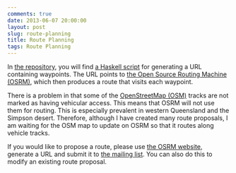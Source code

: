 ```yaml
---
comments: true
date: 2013-06-07 20:00:00
layout: post
slug: route-planning
title: Route Planning
tags: Route Planning
---
```


In [the repository](https://bitbucket.org/dibblego/ride), you will find [a Haskell script](https://bitbucket.org/dibblego/ride/src/master/static/route/Route.hs) for generating a URL containing waypoints. The URL points to
[the Open Source Routing Machine (OSRM)](http://map.project-osrm.org/), which then produces a route that visits each
waypoint.

There is a problem in that some of the [OpenStreetMap (OSM)](http://osm.org) tracks are not marked as having vehicular
access. This means that OSRM will not use them for routing. This is especially prevalent in western Queensland and the
Simpson desert. Therefore, although I have created many route proposals, I am waiting for the OSM map to update on OSRM
so that it routes along vehicle tracks.

If you would like to propose a route, please use [the OSRM website](http://map.project-osrm.org/), generate a URL and
submit it to [the mailing list](http://groups.google.com/group/au-ride-2014). You can also do this to modify an existing
route proposal.

